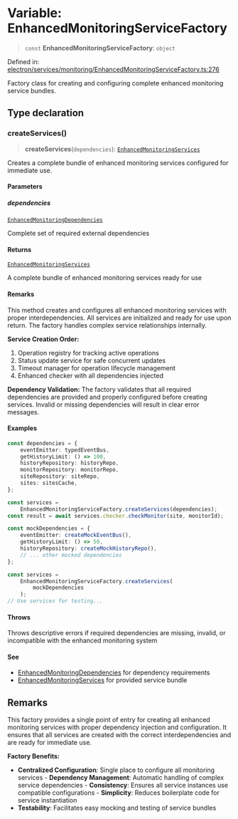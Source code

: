 # Variable: EnhancedMonitoringServiceFactory

> `const` **EnhancedMonitoringServiceFactory**: `object`

Defined in: [electron/services/monitoring/EnhancedMonitoringServiceFactory.ts:276](https://github.com/Nick2bad4u/Uptime-Watcher/blob/main/electron/services/monitoring/EnhancedMonitoringServiceFactory.ts#L276)

Factory class for creating and configuring complete enhanced monitoring
service bundles.

## Type declaration

### createServices()

> **createServices**(`dependencies`): [`EnhancedMonitoringServices`](../interfaces/EnhancedMonitoringServices.md)

Creates a complete bundle of enhanced monitoring services configured for
immediate use.

#### Parameters

##### dependencies

[`EnhancedMonitoringDependencies`](../interfaces/EnhancedMonitoringDependencies.md)

Complete set of required external dependencies

#### Returns

[`EnhancedMonitoringServices`](../interfaces/EnhancedMonitoringServices.md)

A complete bundle of enhanced monitoring services ready for use

#### Remarks

This method creates and configures all enhanced monitoring services with
proper interdependencies. All services are initialized and ready for use
upon return. The factory handles complex service relationships
internally.

**Service Creation Order:**

1. Operation registry for tracking active operations
2. Status update service for safe concurrent updates
3. Timeout manager for operation lifecycle management
4. Enhanced checker with all dependencies injected

**Dependency Validation:** The factory validates that all required
dependencies are provided and properly configured before creating
services. Invalid or missing dependencies will result in clear error
messages.

#### Examples

```typescript
const dependencies = {
    eventEmitter: typedEventBus,
    getHistoryLimit: () => 100,
    historyRepository: historyRepo,
    monitorRepository: monitorRepo,
    siteRepository: siteRepo,
    sites: sitesCache,
};

const services =
    EnhancedMonitoringServiceFactory.createServices(dependencies);
const result = await services.checker.checkMonitor(site, monitorId);
```

```typescript
const mockDependencies = {
    eventEmitter: createMockEventBus(),
    getHistoryLimit: () => 50,
    historyRepository: createMockHistoryRepo(),
    // ... other mocked dependencies
};

const services =
    EnhancedMonitoringServiceFactory.createServices(
        mockDependencies
    );
// Use services for testing...
```

#### Throws

Throws descriptive errors if required dependencies are missing,
  invalid, or incompatible with the enhanced monitoring system

#### See

 - [EnhancedMonitoringDependencies](../interfaces/EnhancedMonitoringDependencies.md) for dependency requirements
 - [EnhancedMonitoringServices](../interfaces/EnhancedMonitoringServices.md) for provided service bundle

## Remarks

This factory provides a single point of entry for creating all enhanced
monitoring services with proper dependency injection and configuration. It
ensures that all services are created with the correct interdependencies and
are ready for immediate use.

**Factory Benefits:**

- **Centralized Configuration**: Single place to configure all monitoring
  services - **Dependency Management**: Automatic handling of complex service
  dependencies - **Consistency**: Ensures all service instances use
  compatible configurations - **Simplicity**: Reduces boilerplate code for
  service instantiation
- **Testability**: Facilitates easy mocking and testing of service bundles

